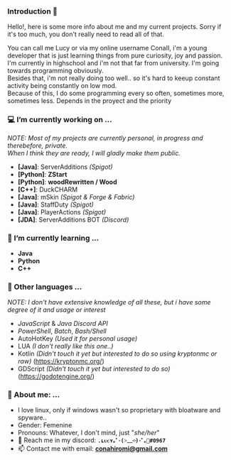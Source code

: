 ### Introduction 👋
  Hello!, here is some more info about me and my current projects. Sorry if it's too much, you don't really need to read all of that.
  
  You can call me Lucy or via my online username ConaII, i'm a young developer that is just learning things from pure curiosity, joy and passion.
  I'm currently in highschool and i'm not that far from university. I'm going towards programming obviously.                                    
  Besides that, i'm not really doing too well.. so it's hard to keeup constant activity being constantly on low mod.                            
  Because of this, I do some programming every so often, sometimes more, sometimes less. Depends in the proyect and the priority
  

### 💻 I’m currently working on ...
*NOTE: Most of my projects are currently personal, in progress and therebefore, private.*                                              
*When I think they are ready, I will gladly make them public.*
  - **[Java]**: ServerAdditions *(Spigot)*
  - **[Python]**: **ZStart**
  - **[Python]**: **woodRewritten / Wood**
  - **[C++]**: DuckCHARM
  - **[Java]**: mSkin *(Spigot & Forge & Fabric)*
  - **[Java]**: StaffDuty *(Spigot)*
  - **[Java]**: PlayerActions *(Spigot)*
  - **[JDA]**: ServerAdditions BOT *(Discord)*
  
### 🌱 I’m currently learning ...
  - **Java**
  - **Python**
  - **C++**

### 🤔 Other languages ...
*NOTE: I don't have extensive knowledge of all these, but i have some degree of it and usage or interest*
  - *JavaScript* & *Java Discord API*
  - *PowerShell*, *Batch*, *Bash/Shell*
  - AutoHotKey *(Used it for personal usage)*
  - LUA *(I don't really like this one..)*
  - Kotlin *(Didn't touch it yet but interested to do so using kryptonmc or raw)* (https://kryptonmc.org/)
  - GDScript *(Didn't touch it yet but interested to do so)* (https://godotengine.org/)

### 💌 About me: ...
  - I love linux, only if windows wasn't so proprietary with bloatware and spyware..
  - Gender: Femenine
  - Pronouns: Whatever, I don't mind, just "*she/her*"
  - 🙋 Reach me in my discord: **`.ʟᴜᴄʏ｡ﾟ･(˃﹏˂̵)･ﾟ｡🖤#0967`**
  - 📫 Contact me with email: **conahiromi@gmail.com**

<!--
**ConaII/ConaII** is a ✨ _special_ ✨ repository because its `README.md` (this file) appears on your GitHub profile.

Here are some ideas to get you started:

- 🔭 I’m currently working on ...
- 🌱 I’m currently learning ...
- 👯 I’m looking to collaborate on ...
- 🤔 I’m looking for help with ...
- 💬 Ask me about ...
- 📫 How to reach me: ...
- 😄 Pronouns: ...
- ⚡ Fun fact: ...
-->
